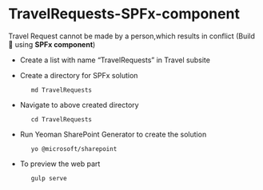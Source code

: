 # TravelRequests-SPFx-component
Travel Request cannot be made by a person,which results in conflict (Build :mechanical_arm: using **SPFx component**)

- Create a list with name “TravelRequests” in Travel subsite
- Create a directory for SPFx solution

         md TravelRequests 
         
- Navigate to above created directory

         cd TravelRequests
         
- Run Yeoman SharePoint Generator to create the solution

         yo @microsoft/sharepoint
         
- To preview the web part

         gulp serve
